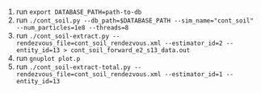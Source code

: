 1. run `export DATABASE_PATH=path-to-db`
2. run `./cont_soil.py --db_path=$DATABASE_PATH --sim_name="cont_soil" --num_particles=1e8 --threads=8`
3. run `./cont_soil-extract.py --rendezvous_file=cont_soil_rendezvous.xml --estimator_id=2 --entity_id=13 > cont_soil_forward_e2_s13_data.out`
4. run `gnuplot plot.p`
5. run `./cont_soil-extract-total.py --rendezvous_file=cont_soil_rendezvous.xml --estimator_id=1 --entity_id=13`